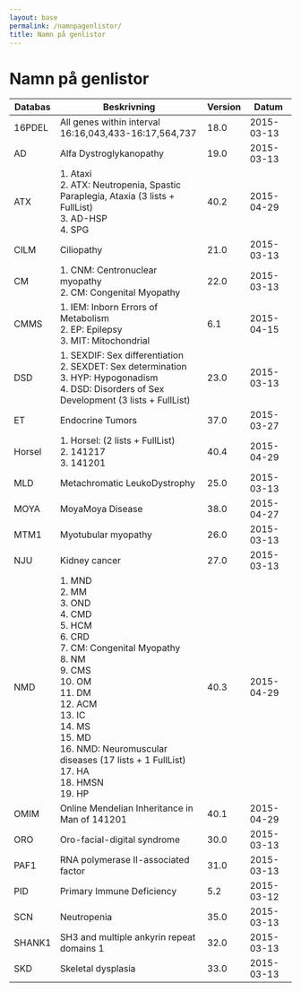 ```yaml
---
layout: base
permalink: /namnpagenlistor/
title: Namn på genlistor
---
```


# Namn på genlistor

|Databas|Beskrivning|Version|Datum|
|---|---|---|---|
|16PDEL|All genes within interval 16:16,043,433-16:17,564,737|18.0|2015-03-13|
|AD|Alfa Dystroglykanopathy|19.0|2015-03-13|
|ATX|1. Ataxi<br />2. ATX: Neutropenia, Spastic Paraplegia, Ataxia (3 lists + FullList)<br />3. AD-HSP<br />4. SPG<br />|40.2|2015-04-29|
|CILM|Ciliopathy|21.0|2015-03-13|
|CM|1. CNM: Centronuclear myopathy<br />2. CM: Congenital Myopathy<br />|22.0|2015-03-13|
|CMMS|1. IEM: Inborn Errors of Metabolism<br />2. EP: Epilepsy<br />3. MIT: Mitochondrial<br />|6.1|2015-04-15|
|DSD|1. SEXDIF: Sex differentiation<br />2. SEXDET: Sex determination<br />3. HYP: Hypogonadism<br />4. DSD: Disorders of Sex Development (3 lists + FullList)<br />|23.0|2015-03-13|
|ET|Endocrine Tumors|37.0|2015-03-27|
|Horsel|1. Horsel: (2 lists + FullList)<br />2. 141217<br />3. 141201<br />|40.4|2015-04-29|
|MLD|Metachromatic LeukoDystrophy|25.0|2015-03-13|
|MOYA|MoyaMoya Disease|38.0|2015-04-27|
|MTM1|Myotubular myopathy|26.0|2015-03-13|
|NJU|Kidney cancer|27.0|2015-03-13|
|NMD|1. MND<br />2. MM<br />3. OND<br />4. CMD<br />5. HCM<br />6. CRD<br />7. CM: Congenital Myopathy<br />8. NM<br />9. CMS<br />10. OM<br />11. DM<br />12. ACM<br />13. IC<br />14. MS<br />15. MD<br />16. NMD: Neuromuscular diseases (17 lists + 1 FullList)<br />17. HA<br />18. HMSN<br />19. HP<br />|40.3|2015-04-29|
|OMIM|Online Mendelian Inheritance in Man of 141201|40.1|2015-04-29|
|ORO|Oro-facial-digital syndrome|30.0|2015-03-13|
|PAF1|RNA polymerase II-associated factor|31.0|2015-03-13|
|PID|Primary Immune Deficiency|5.2|2015-03-12|
|SCN|Neutropenia|35.0|2015-03-13|
|SHANK1|SH3 and multiple ankyrin repeat domains 1|32.0|2015-03-13|
|SKD|Skeletal dysplasia|33.0|2015-03-13|
